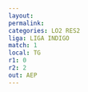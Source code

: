 ```yaml
---
layout: 
permalink: 
categories: LO2 RES2
liga: LIGA INDIGO
match: 1
local: TG
r1: 0
r2: 2
out: AEP
---
```

